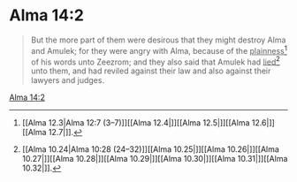 # Alma 14:2

> But the more part of them were desirous that they might destroy Alma and Amulek; for they were angry with Alma, because of the <u>plainness</u>[^a] of his words unto Zeezrom; and they also said that Amulek had <u>lied</u>[^b] unto them, and had reviled against their law and also against their lawyers and judges.

[Alma 14:2](https://www.churchofjesuschrist.org/study/scriptures/bofm/alma/14?lang=eng&id=p2#p2)


[^a]: [[Alma 12.3|Alma 12:7 (3–7)]][[Alma 12.4|]][[Alma 12.5|]][[Alma 12.6|]][[Alma 12.7|]].  
[^b]: [[Alma 10.24|Alma 10:28 (24–32)]][[Alma 10.25|]][[Alma 10.26|]][[Alma 10.27|]][[Alma 10.28|]][[Alma 10.29|]][[Alma 10.30|]][[Alma 10.31|]][[Alma 10.32|]].  
